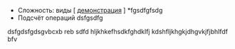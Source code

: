 * Сложность: виды \[ [демонстрация](https://www.desmos.com/calculator/hu3tfwk5dg?lang=ru) \]
*fgsdfgfsdg
* Подсчёт операций
dsfgsdfg

dsfgdsfgdsgvbcxb  reb sdfd
hljkhkefhsdkfghdklfj
kdshfljkhgkjdhgvkjfjbhlfdf bfv
